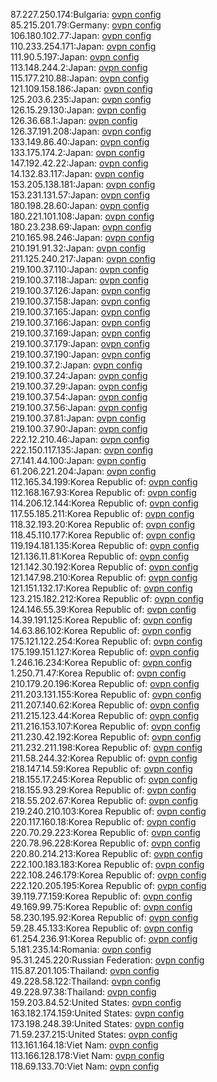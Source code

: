 87.227.250.174:Bulgaria: [ovpn config](vpn/87_227_250_174.ovpn)  
85.215.201.79:Germany: [ovpn config](vpn/85_215_201_79.ovpn)  
106.180.102.77:Japan: [ovpn config](vpn/106_180_102_77.ovpn)  
110.233.254.171:Japan: [ovpn config](vpn/110_233_254_171.ovpn)  
111.90.5.197:Japan: [ovpn config](vpn/111_90_5_197.ovpn)  
113.148.244.2:Japan: [ovpn config](vpn/113_148_244_2.ovpn)  
115.177.210.88:Japan: [ovpn config](vpn/115_177_210_88.ovpn)  
121.109.158.186:Japan: [ovpn config](vpn/121_109_158_186.ovpn)  
125.203.6.235:Japan: [ovpn config](vpn/125_203_6_235.ovpn)  
126.15.29.130:Japan: [ovpn config](vpn/126_15_29_130.ovpn)  
126.36.68.1:Japan: [ovpn config](vpn/126_36_68_1.ovpn)  
126.37.191.208:Japan: [ovpn config](vpn/126_37_191_208.ovpn)  
133.149.86.40:Japan: [ovpn config](vpn/133_149_86_40.ovpn)  
133.175.174.2:Japan: [ovpn config](vpn/133_175_174_2.ovpn)  
147.192.42.22:Japan: [ovpn config](vpn/147_192_42_22.ovpn)  
14.132.83.117:Japan: [ovpn config](vpn/14_132_83_117.ovpn)  
153.205.138.181:Japan: [ovpn config](vpn/153_205_138_181.ovpn)  
153.231.131.57:Japan: [ovpn config](vpn/153_231_131_57.ovpn)  
180.198.28.60:Japan: [ovpn config](vpn/180_198_28_60.ovpn)  
180.221.101.108:Japan: [ovpn config](vpn/180_221_101_108.ovpn)  
180.23.238.69:Japan: [ovpn config](vpn/180_23_238_69.ovpn)  
210.165.98.246:Japan: [ovpn config](vpn/210_165_98_246.ovpn)  
210.191.91.32:Japan: [ovpn config](vpn/210_191_91_32.ovpn)  
211.125.240.217:Japan: [ovpn config](vpn/211_125_240_217.ovpn)  
219.100.37.110:Japan: [ovpn config](vpn/219_100_37_110.ovpn)  
219.100.37.118:Japan: [ovpn config](vpn/219_100_37_118.ovpn)  
219.100.37.126:Japan: [ovpn config](vpn/219_100_37_126.ovpn)  
219.100.37.158:Japan: [ovpn config](vpn/219_100_37_158.ovpn)  
219.100.37.165:Japan: [ovpn config](vpn/219_100_37_165.ovpn)  
219.100.37.166:Japan: [ovpn config](vpn/219_100_37_166.ovpn)  
219.100.37.169:Japan: [ovpn config](vpn/219_100_37_169.ovpn)  
219.100.37.179:Japan: [ovpn config](vpn/219_100_37_179.ovpn)  
219.100.37.190:Japan: [ovpn config](vpn/219_100_37_190.ovpn)  
219.100.37.2:Japan: [ovpn config](vpn/219_100_37_2.ovpn)  
219.100.37.24:Japan: [ovpn config](vpn/219_100_37_24.ovpn)  
219.100.37.29:Japan: [ovpn config](vpn/219_100_37_29.ovpn)  
219.100.37.54:Japan: [ovpn config](vpn/219_100_37_54.ovpn)  
219.100.37.56:Japan: [ovpn config](vpn/219_100_37_56.ovpn)  
219.100.37.81:Japan: [ovpn config](vpn/219_100_37_81.ovpn)  
219.100.37.90:Japan: [ovpn config](vpn/219_100_37_90.ovpn)  
222.12.210.46:Japan: [ovpn config](vpn/222_12_210_46.ovpn)  
222.150.117.135:Japan: [ovpn config](vpn/222_150_117_135.ovpn)  
27.141.44.100:Japan: [ovpn config](vpn/27_141_44_100.ovpn)  
61.206.221.204:Japan: [ovpn config](vpn/61_206_221_204.ovpn)  
112.165.34.199:Korea Republic of: [ovpn config](vpn/112_165_34_199.ovpn)  
112.168.167.93:Korea Republic of: [ovpn config](vpn/112_168_167_93.ovpn)  
114.206.12.144:Korea Republic of: [ovpn config](vpn/114_206_12_144.ovpn)  
117.55.185.211:Korea Republic of: [ovpn config](vpn/117_55_185_211.ovpn)  
118.32.193.20:Korea Republic of: [ovpn config](vpn/118_32_193_20.ovpn)  
118.45.110.177:Korea Republic of: [ovpn config](vpn/118_45_110_177.ovpn)  
119.194.181.135:Korea Republic of: [ovpn config](vpn/119_194_181_135.ovpn)  
121.136.11.81:Korea Republic of: [ovpn config](vpn/121_136_11_81.ovpn)  
121.142.30.192:Korea Republic of: [ovpn config](vpn/121_142_30_192.ovpn)  
121.147.98.210:Korea Republic of: [ovpn config](vpn/121_147_98_210.ovpn)  
121.151.132.17:Korea Republic of: [ovpn config](vpn/121_151_132_17.ovpn)  
123.215.182.212:Korea Republic of: [ovpn config](vpn/123_215_182_212.ovpn)  
124.146.55.39:Korea Republic of: [ovpn config](vpn/124_146_55_39.ovpn)  
14.39.191.125:Korea Republic of: [ovpn config](vpn/14_39_191_125.ovpn)  
14.63.86.102:Korea Republic of: [ovpn config](vpn/14_63_86_102.ovpn)  
175.121.122.254:Korea Republic of: [ovpn config](vpn/175_121_122_254.ovpn)  
175.199.151.127:Korea Republic of: [ovpn config](vpn/175_199_151_127.ovpn)  
1.246.16.234:Korea Republic of: [ovpn config](vpn/1_246_16_234.ovpn)  
1.250.71.47:Korea Republic of: [ovpn config](vpn/1_250_71_47.ovpn)  
210.179.20.196:Korea Republic of: [ovpn config](vpn/210_179_20_196.ovpn)  
211.203.131.155:Korea Republic of: [ovpn config](vpn/211_203_131_155.ovpn)  
211.207.140.62:Korea Republic of: [ovpn config](vpn/211_207_140_62.ovpn)  
211.215.123.44:Korea Republic of: [ovpn config](vpn/211_215_123_44.ovpn)  
211.216.153.107:Korea Republic of: [ovpn config](vpn/211_216_153_107.ovpn)  
211.230.42.192:Korea Republic of: [ovpn config](vpn/211_230_42_192.ovpn)  
211.232.211.198:Korea Republic of: [ovpn config](vpn/211_232_211_198.ovpn)  
211.58.244.32:Korea Republic of: [ovpn config](vpn/211_58_244_32.ovpn)  
218.147.14.59:Korea Republic of: [ovpn config](vpn/218_147_14_59.ovpn)  
218.155.17.245:Korea Republic of: [ovpn config](vpn/218_155_17_245.ovpn)  
218.155.93.29:Korea Republic of: [ovpn config](vpn/218_155_93_29.ovpn)  
218.55.202.67:Korea Republic of: [ovpn config](vpn/218_55_202_67.ovpn)  
219.240.210.103:Korea Republic of: [ovpn config](vpn/219_240_210_103.ovpn)  
220.117.160.18:Korea Republic of: [ovpn config](vpn/220_117_160_18.ovpn)  
220.70.29.223:Korea Republic of: [ovpn config](vpn/220_70_29_223.ovpn)  
220.78.96.228:Korea Republic of: [ovpn config](vpn/220_78_96_228.ovpn)  
220.80.214.213:Korea Republic of: [ovpn config](vpn/220_80_214_213.ovpn)  
222.100.183.183:Korea Republic of: [ovpn config](vpn/222_100_183_183.ovpn)  
222.108.246.179:Korea Republic of: [ovpn config](vpn/222_108_246_179.ovpn)  
222.120.205.195:Korea Republic of: [ovpn config](vpn/222_120_205_195.ovpn)  
39.119.77.159:Korea Republic of: [ovpn config](vpn/39_119_77_159.ovpn)  
49.169.99.75:Korea Republic of: [ovpn config](vpn/49_169_99_75.ovpn)  
58.230.195.92:Korea Republic of: [ovpn config](vpn/58_230_195_92.ovpn)  
59.28.45.133:Korea Republic of: [ovpn config](vpn/59_28_45_133.ovpn)  
61.254.236.91:Korea Republic of: [ovpn config](vpn/61_254_236_91.ovpn)  
5.181.235.14:Romania: [ovpn config](vpn/5_181_235_14.ovpn)  
95.31.245.220:Russian Federation: [ovpn config](vpn/95_31_245_220.ovpn)  
115.87.201.105:Thailand: [ovpn config](vpn/115_87_201_105.ovpn)  
49.228.58.122:Thailand: [ovpn config](vpn/49_228_58_122.ovpn)  
49.228.97.38:Thailand: [ovpn config](vpn/49_228_97_38.ovpn)  
159.203.84.52:United States: [ovpn config](vpn/159_203_84_52.ovpn)  
163.182.174.159:United States: [ovpn config](vpn/163_182_174_159.ovpn)  
173.198.248.39:United States: [ovpn config](vpn/173_198_248_39.ovpn)  
71.59.237.215:United States: [ovpn config](vpn/71_59_237_215.ovpn)  
113.161.164.18:Viet Nam: [ovpn config](vpn/113_161_164_18.ovpn)  
113.166.128.178:Viet Nam: [ovpn config](vpn/113_166_128_178.ovpn)  
118.69.133.70:Viet Nam: [ovpn config](vpn/118_69_133_70.ovpn)  
